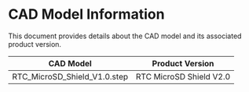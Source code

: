 # CAD Model Information

This document provides details about the CAD model and its associated product version.

| CAD Model                    | Product Version         |
|------------------------------|-------------------------|
| RTC_MicroSD_Shield_V1.0.step | RTC MicroSD Shield V2.0 |